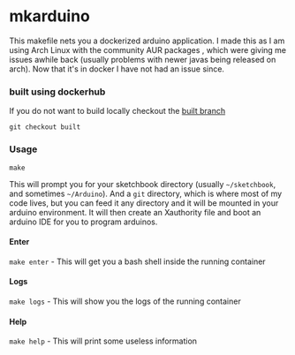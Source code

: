 # mkarduino

This makefile nets you a dockerized arduino application.  I made this as
I am using Arch Linux with
the community AUR packages , which were giving me issues awhile back
(usually problems with newer javas being released on arch).  Now that
it's in docker I have not had an issue since.

### built using dockerhub

If you do not want to build locally checkout the [built
branch](https://github.com/joshuacox/mkarduino/tree/built)

```
git checkout built
```


### Usage

`make` 

This will prompt you for your sketchbook directory (usually
`~/sketchbook`, and sometimes `~/Arduino`). And a `git` directory, which
is where most of my code lives, but you can feed it any directory and it
will be mounted in your arduino environment. It will then create an
Xauthority file and boot an arduino IDE for you to program arduinos.

#### Enter

`make enter` - This will get you a bash shell inside the running container

#### Logs 

`make logs` - This will show you the logs of the running container

#### Help

`make help`  - This will print some useless information
